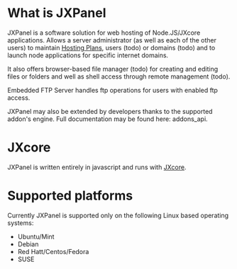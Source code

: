 
# What is JXPanel

JXPanel is a software solution for web hosting of Node.JS/JXcore applications.
Allows a server administrator (as well as each of the other users) to maintain [Hosting Plans](hostingp.markdown), users &#40;todo&#41; or domains &#40;todo&#41;
and to launch node applications for specific internet domains.

It also offers browser-based file manager &#40;todo&#41; for creating and editing files or folders and well as shell access through remote management &#40;todo&#41;.

Embedded FTP Server handles ftp operations for users with enabled ftp access.

JXPanel may also be extended by developers thanks to the supported addon's engine.
Full documentation may be found here: addons_api.

# JXcore

JXPanel is written entirely in javascript and runs with [JXcore](http://www.jxcore.com).

# Supported platforms

Currently JXPanel is supported only on the following Linux based operating systems:

* Ubuntu/Mint
* Debian
* Red Hatt/Centos/Fedora
* SUSE